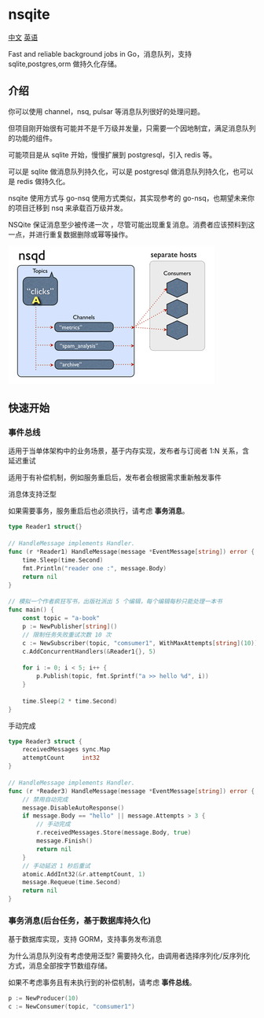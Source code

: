 # nsqite

[中文](./README_CN.md)  [英语](./README.md)

Fast and reliable background jobs in Go，消息队列，支持 sqlite,postgres,orm 做持久化存储。

## 介绍

你可以使用 channel，nsq, pulsar 等消息队列很好的处理问题。

但项目刚开始很有可能并不是千万级并发量，只需要一个因地制宜，满足消息队列的功能的组件。

可能项目是从 sqlite 开始，慢慢扩展到 postgresql，引入 redis 等。

可以是 sqlite 做消息队列持久化，可以是 postgresql 做消息队列持久化，也可以是 redis 做持久化。

nsqite 使用方式与 go-nsq 使用方式类似，其实现参考的 go-nsq，也期望未来你的项目迁移到 nsq 来承载百万级并发。

NSQite 保证消息至少被传递一次 ，尽管可能出现重复消息。消费者应该预料到这一点，并进行重复数据删除或幂等操作。

![](./docs/1.gif)

## 快速开始

### 事件总线

适用于当单体架构中的业务场景，基于内存实现，发布者与订阅者 1:N 关系，含延迟重试

适用于有补偿机制，例如服务重启后，发布者会根据需求重新触发事件

消息体支持泛型

如果需要事务，服务重启后也必须执行，请考虑 **事务消息**。

```go
type Reader1 struct{}

// HandleMessage implements Handler.
func (r *Reader1) HandleMessage(message *EventMessage[string]) error {
	time.Sleep(time.Second)
	fmt.Println("reader one :", message.Body)
	return nil
}

// 模拟一个作者疯狂写书，出版社派出 5 个编辑，每个编辑每秒只能处理一本书
func main() {
	const topic = "a-book"
	p := NewPublisher[string]()
	// 限制任务失败重试次数 10 次
	c := NewSubscriber(topic, "comsumer1", WithMaxAttempts[string](10))
	c.AddConcurrentHandlers(&Reader1{}, 5)

	for i := 0; i < 5; i++ {
		p.Publish(topic, fmt.Sprintf("a >> hello %d", i))
	}

	time.Sleep(2 * time.Second)
}

```

手动完成
```go
type Reader3 struct {
	receivedMessages sync.Map
	attemptCount     int32
}

// HandleMessage implements Handler.
func (r *Reader3) HandleMessage(message *EventMessage[string]) error {
	// 禁用自动完成
	message.DisableAutoResponse()
	if message.Body == "hello" || message.Attempts > 3 {
		// 手动完成
		r.receivedMessages.Store(message.Body, true)
		message.Finish()
		return nil
	}
	// 手动延迟 1 秒后重试
	atomic.AddInt32(&r.attemptCount, 1)
	message.Requeue(time.Second)
	return nil
}
```

### 事务消息(后台任务，基于数据库持久化)

基于数据库实现，支持 GORM，支持事务发布消息

为什么消息队列没有考虑使用泛型? 需要持久化，由调用者选择序列化/反序列化方式，消息全部按字节数组存储。

如果不考虑事务且有未执行到的补偿机制，请考虑 **事件总线**。

```go
p := NewProducer(10)
c := NewConsumer(topic, "comsumer1")
```
